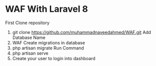 # WAF With Laravel 8

First Clone repository
1. git clone https://github.com/muhammadnaveedahmed/WAF.git
   Add Database Name
2. WAF
   Create migrations in database
3. php artisan migrate
   Run Command
4. php artisan serve
5. Create your user to login into dashboard
